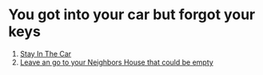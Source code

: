 # You got into your car but forgot your keys  

1. [Stay In The Car](second-ending.md)
2. [Leave an go to your Neighbors House that could be empty](neighbors-ending.md)